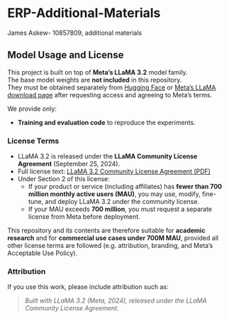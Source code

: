 # ERP-Additional-Materials
James Askew- 10857809, additional materials


## Model Usage and License

This project is built on top of **Meta’s LLaMA 3.2** model family.  
The base model weights are **not included** in this repository.  
They must be obtained separately from [Hugging Face](https://huggingface.co/meta-llama) or [Meta’s LLaMA download page](https://www.llama.com/llama-downloads/) after requesting access and agreeing to Meta’s terms.  

We provide only:
- **Training and evaluation code** to reproduce the experiments.  

### License Terms

- LLaMA 3.2 is released under the **LLaMA Community License Agreement** (September 25, 2024).  
- Full license text: [LLaMA 3.2 Community License Agreement (PDF)](https://downloads.mysql.com/docs/LLAMA_32_3B_INSTRUCT-license.pdf)  
- Under Section 2 of this license:  
  - If your product or service (including affiliates) has **fewer than 700 million monthly active users (MAU)**, you may use, modify, fine-tune, and deploy LLaMA 3.2 under the community license.  
  - If your MAU exceeds **700 million**, you must request a separate license from Meta before deployment.  

This repository and its contents are therefore suitable for **academic research** and for **commercial use cases under 700M MAU**, provided all other license terms are followed (e.g. attribution, branding, and Meta’s Acceptable Use Policy).  

### Attribution

If you use this work, please include attribution such as:

> *Built with LLaMA 3.2 (Meta, 2024), released under the LLaMA Community License Agreement.*
